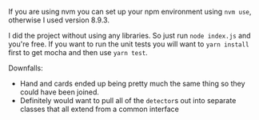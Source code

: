 If you are using nvm you can set up your npm environment using `nvm use`, otherwise I used version
8.9.3.

I did the project without using any libraries. So just run `node index.js` and you're free. If you
want to run the unit tests you will want to `yarn install` first to get mocha and then use `yarn test`.

Downfalls:
* Hand and cards ended up being pretty much the same thing so they could have been joined.
* Definitely would want to pull all of the `detector`s out into separate classes that all extend
from a common interface
